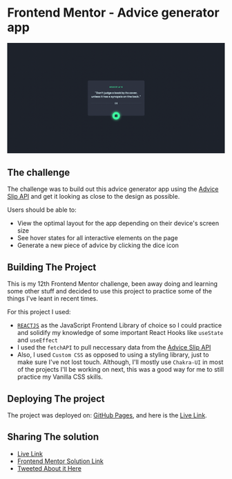 # Frontend Mentor - Advice generator app

![Design preview for the Advice generator app coding challenge](./src/images/preview.png)

## The challenge

The challenge was to build out this advice generator app using the [Advice Slip API](https://api.adviceslip.com) and get it looking as close to the design as possible.

Users should be able to:

- View the optimal layout for the app depending on their device's screen size
- See hover states for all interactive elements on the page
- Generate a new piece of advice by clicking the dice icon

## Building The Project

This is my 12th Frontend Mentor challenge, been away doing and learning some other stuff and decided to use this project to practice some of the things I've leant in recent times.

For this project I used:

- [`REACTJS`](https://reactjs.org) as the JavaScript Frontend Library of choice so I could practice and solidify my knowledge of some important React Hooks like `useState` and `useEffect`
- I used the `fetchAPI` to pull neccessary data from the [Advice Slip API](https://api.adviceslip.com)
- Also, I used `Custom CSS` as opposed to using a styling library, just to make sure I've not lost touch. Although, I'll mostly use `Chakra-UI` in most of the projects I'll be working on next, this was a good way for me to still practice my Vanilla CSS skills.

## Deploying The project

The project was deployed on: [GitHub Pages](https://pages.github.com/), and here is the [Live Link](https://emmanueloloke.github.io/advice-generator-app/).

## Sharing The solution

- [Live Link](https://emmanueloloke.github.io/advice-generator-app/)
- [Frontend Mentor Solution Link](https://www.frontendmentor.io/solutions/advice-generator-app-lUT6COkhDr)
- [Tweeted About it Here](https://twitter.com/I_am_Pope/status/1548852603781632002?s=20&t=ZeYfqPVTwG3XE8gulLlgpw)

